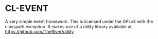 CL-EVENT
========

A very simple event framework. This is licensed under the GPLv3 with
the classpath exception. It makes use of a utility library available
at https://github.com/TheRiver/utility